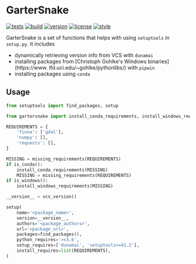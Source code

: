 # GarterSnake

[![tests](https://github.com/zacharyburnett/GarterSnake/workflows/tests/badge.svg)](https://github.com/zacharyburnett/GarterSnake/actions?query=workflow%3Atests)
[![build](https://github.com/zacharyburnett/GarterSnake/workflows/build/badge.svg)](https://github.com/zacharyburnett/GarterSnake/actions?query=workflow%3Abuild)
[![version](https://img.shields.io/pypi/v/GarterSnake)](https://pypi.org/project/GarterSnake)
[![license](https://img.shields.io/github/license/zacharyburnett/GarterSnake)](https://opensource.org/licenses/MIT)
[![style](https://sourceforge.net/p/oitnb/code/ci/default/tree/_doc/_static/oitnb.svg?format=raw)](https://sourceforge.net/p/oitnb/code)

GarterSnake is a set of functions that helps with using `setuptools` in
`setup.py`. It includes

- dynamically retrieving version info from VCS with `dunamai`
- installing packages from [Christoph Gohlke's Windows binaries](https://www.
  lfd.uci.edu/~gohlke/pythonlibs/) with `pipwin`
- installing packages using `conda`

## Usage

```python
from setuptools import find_packages, setup

from gartersnake import install_conda_requirements, install_windows_requirements, is_conda, is_windows, missing_requirements, vcs_version

REQUIREMENTS = {
    'fiona': ['gdal'],
    'numpy': [],
    'requests': [],
}

MISSING = missing_requirements(REQUIREMENTS)
if is_conda():
    install_conda_requirements(MISSING)
    MISSING = missing_requirements(REQUIREMENTS)
if is_windows():
    install_windows_requirements(MISSING)

__version__ = vcs_version()

setup(
    name='<package_name>',
    version=__version__,
    authors='<package_authors>',
    url='<package_url>',
    packages=find_packages(),
    python_requires='>=3.6',
    setup_requires=['dunamai', 'setuptools>=41.2'],
    install_requires=list(REQUIREMENTS),
)
```